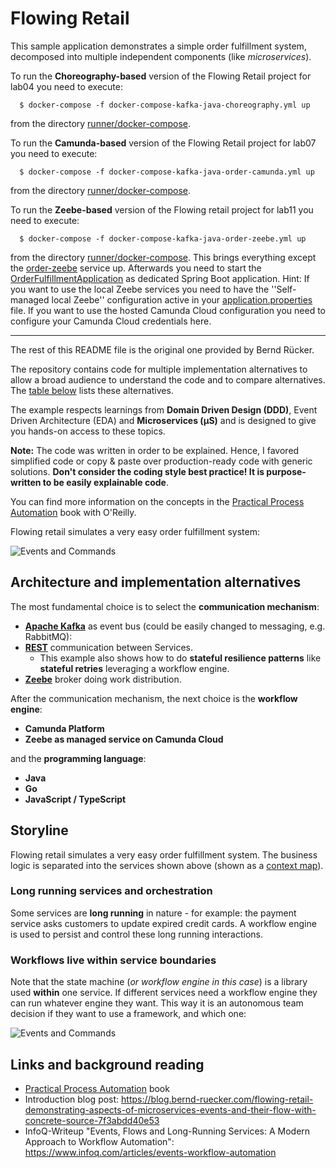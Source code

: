 # Flowing Retail

This sample application demonstrates a simple order fulfillment system, decomposed into multiple independent components (like _microservices_).

To run the **Choreography-based** version of the Flowing Retail project for lab04 you need to execute:

```
  $ docker-compose -f docker-compose-kafka-java-choreography.yml up
```
from the directory [runner/docker-compose](runner/docker-compose).

To run the **Camunda-based** version of the Flowing Retail project for lab07 you need to execute:

```
  $ docker-compose -f docker-compose-kafka-java-order-camunda.yml up
```
from the directory [runner/docker-compose](runner/docker-compose).

To run the **Zeebe-based** version of the Flowing retail project for lab11 you need to execute:
```
  $ docker-compose -f docker-compose-kafka-java-order-zeebe.yml up
```
from the directory [runner/docker-compose](runner/docker-compose). This brings everything except the [order-zeebe](/kafka/java/order-zeebe) service up.
Afterwards you need to start the [OrderFulfillmentApplication](/kafka/java/order-zeebe/src/main/java/io/flowing/retail/kafka/order/OrderFulfillmentApplication.java) as dedicated Spring Boot application.
Hint: If you want to use the local Zeebe services you need to have the ''Self-managed local Zeebe'' configuration
active in your [application.properties](/kafka/java/order-zeebe/src/main/resources/application.properties) file. If you want
to use the hosted Camunda Cloud configuration you need to configure your Camunda Cloud credentials here.

---
The rest of this README file is the original one provided by Bernd Rücker.

The repository contains code for multiple implementation alternatives to allow a broad audience to understand the code and to compare alternatives. The [table below](#alternatives) lists these alternatives.

The example respects learnings from **Domain Driven Design (DDD)**, Event Driven Architecture (EDA) and **Microservices (µS)** and is designed to give you hands-on access to these topics.

**Note:** The code was written in order to be explained. Hence, I favored simplified code or copy & paste over production-ready code with generic solutions. **Don't consider the coding style best practice! It is purpose-written to be easily explainable code**.

You can find more information on the concepts in the [Practical Process Automation](https://processautomationbook.com/) book with O'Reilly.

Flowing retail simulates a very easy order fulfillment system:

![Events and Commands](docs/workflow-in-service.png)

<a name = "alternatives"></a>

## Architecture and implementation alternatives

The most fundamental choice is to select the **communication mechanism**:

* **[Apache Kafka](kafka/)** as event bus (could be easily changed to messaging, e.g. RabbitMQ): [](docs/architecture.png)
* **[REST](rest/)** communication between Services.
  * This example also shows how to do **stateful resilience patterns** like **stateful retries** leveraging a workflow engine.
* **[Zeebe](zeebe/)** broker doing work distribution.

After the communication mechanism, the next choice is the **workflow engine**:

* **Camunda Platform**
* **Zeebe as managed service on Camunda Cloud**

and the **programming language**:

* **Java**
* **Go**
* **JavaScript / TypeScript**

## Storyline

Flowing retail simulates a very easy order fulfillment system. The business logic is separated into the services shown above (shown as a [context map](https://www.infoq.com/articles/ddd-contextmapping)).

### Long running services and orchestration

Some services are **long running** in nature - for example: the payment service asks customers to update expired credit cards. A workflow engine is used to persist and control these long running interactions.

### Workflows live within service boundaries

Note that the state machine (_or workflow engine in this case_) is a library used **within** one service. If different services need a workflow engine they can  run whatever engine they want. This way it is an autonomous team decision if they want to use a framework, and which one:

![Events and Commands](docs/workflow-in-service.png)



## Links and background reading

* [Practical Process Automation](https://processautomationbook.com/) book
* Introduction blog post: https://blog.bernd-ruecker.com/flowing-retail-demonstrating-aspects-of-microservices-events-and-their-flow-with-concrete-source-7f3abdd40e53
* InfoQ-Writeup "Events, Flows and Long-Running Services: A Modern Approach to Workflow Automation": https://www.infoq.com/articles/events-workflow-automation

